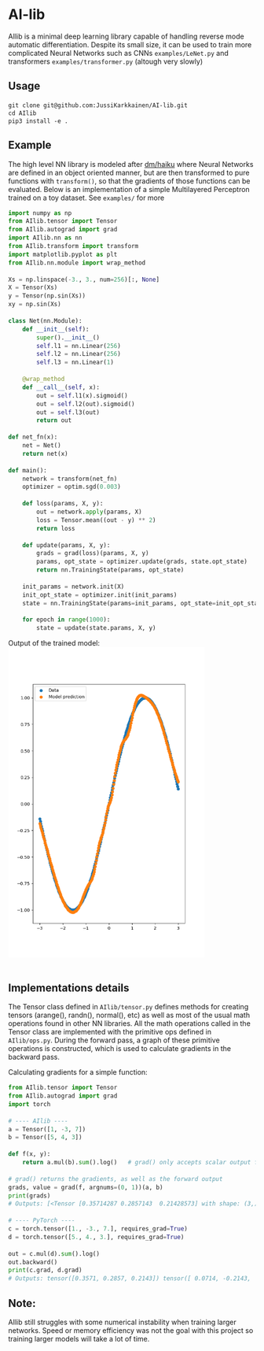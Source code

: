 # AI-lib

AIlib  is a minimal deep learning library capable of handling reverse mode automatic 
differentiation. Despite its small size, it can be used to train more complicated Neural 
Networks such as CNNs ```examples/LeNet.py``` and transformers ```examples/transformer.py``` 
(altough very slowly)

## Usage
```
git clone git@github.com:JussiKarkkainen/AI-lib.git
cd AIlib
pip3 install -e .
```

## Example
The high level NN library is modeled after [dm/haiku](https://github.com/deepmind/dm-haiku)
where Neural Networks are defined in an object oriented manner, but are then transformed to 
pure functions with ```transform()```, so that the gradients of those functions can be evaluated.
Below is an implementation of a simple Multilayered Perceptron trained on a toy dataset.
See ```examples/``` for more

```python
import numpy as np
from AIlib.tensor import Tensor
from AIlib.autograd import grad
import AIlib.nn as nn
from AIlib.transform import transform
import matplotlib.pyplot as plt
from AIlib.nn.module import wrap_method

Xs = np.linspace(-3., 3., num=256)[:, None]
X = Tensor(Xs)
y = Tensor(np.sin(Xs))
xy = np.sin(Xs)

class Net(nn.Module):
    def __init__(self):
        super().__init__()
        self.l1 = nn.Linear(256)
        self.l2 = nn.Linear(256)
        self.l3 = nn.Linear(1)
    
    @wrap_method
    def __call__(self, x):
        out = self.l1(x).sigmoid()
        out = self.l2(out).sigmoid()
        out = self.l3(out)
        return out

def net_fn(x):
    net = Net()
    return net(x)

def main():
    network = transform(net_fn)
    optimizer = optim.sgd(0.003)
    
    def loss(params, X, y):
        out = network.apply(params, X)
        loss = Tensor.mean((out - y) ** 2)
        return loss

    def update(params, X, y):
        grads = grad(loss)(params, X, y)
        params, opt_state = optimizer.update(grads, state.opt_state)
        return nn.TrainingState(params, opt_state)

    init_params = network.init(X)
    init_opt_state = optimizer.init(init_params)
    state = nn.TrainingState(params=init_params, opt_state=init_opt_state)
    
    for epoch in range(1000):
        state = update(state.params, X, y)
```
Output of the trained model:
<br>
<img src="img/Figure_1.png" width="400">
<br><br>

## Implementations details
The Tensor class defined in ```AIlib/tensor.py``` defines methods for creating tensors 
(arange(), randn(), normal(), etc) as well as most of the usual math operations found in 
other NN libraries. All the math operations called in the Tensor class are implemented with
the primitive ops defined in ```AIlib/ops.py```. During the forward pass, a graph of these 
primitive operations is constructed, which is used to calculate gradients in the backward pass.

Calculating gradients for a simple function:
```python
from AIlib.tensor import Tensor
from AIlib.autograd import grad
import torch

# ---- AIlib ----
a = Tensor([1, -3, 7])
b = Tensor([5, 4, 3])

def f(x, y):
    return a.mul(b).sum().log()   # grad() only accepts scalar output functions

# grad() returns the gradients, as well as the forward output
grads, value = grad(f, argnums=(0, 1))(a, b) 
print(grads)
# Outputs: [<Tensor [0.35714287 0.2857143  0.21428573] with shape: (3,)>, <Tensor [ 0.07142857 -0.21428573  0.5] with shape: (3,)>]

# ---- PyTorch ----
c = torch.tensor([1., -3., 7.], requires_grad=True)
d = torch.tensor([5., 4., 3.], requires_grad=True)

out = c.mul(d).sum().log()
out.backward()
print(c.grad, d.grad)
# Outputs: tensor([0.3571, 0.2857, 0.2143]) tensor([ 0.0714, -0.2143,  0.5000])
```


## Note:
AIlib still struggles with some numerical instability when training larger networks.
Speed or memory efficiency was not the goal with this project so training larger models
will take a lot of time.

